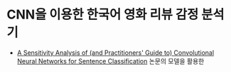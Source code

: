 # CNN을 이용한 한국어 영화 리뷰 감정 분석기
- [A Sensitivity Analysis of (and Practitioners' Guide to) Convolutional Neural Networks for Sentence Classification](https://arxiv.org/abs/1510.03820) 논문의 모델을 활용한 
